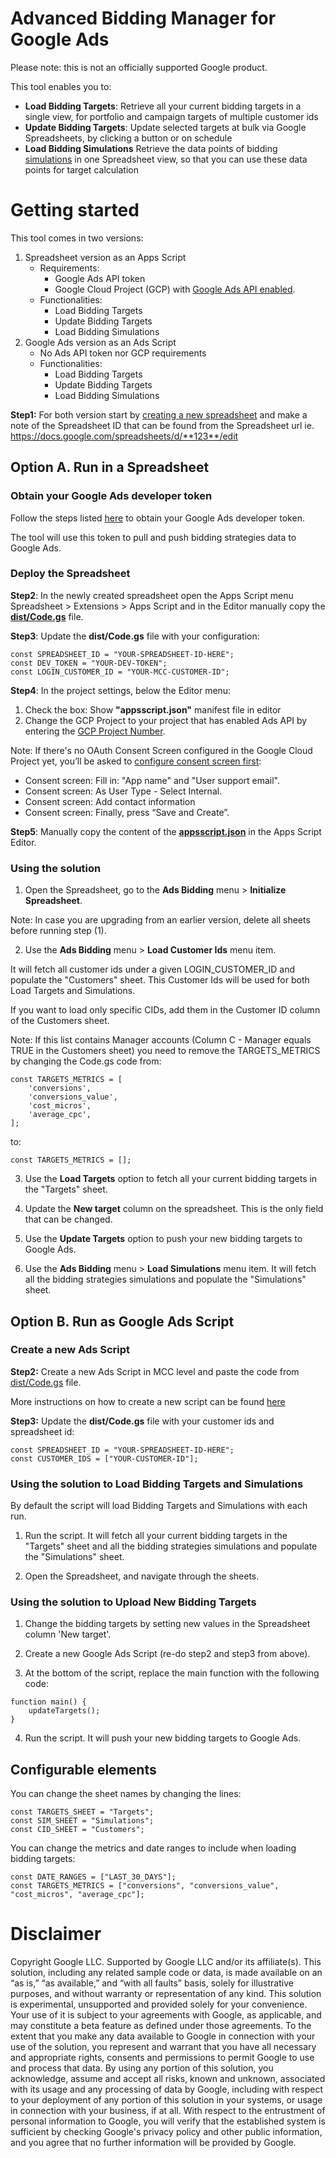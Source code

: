 # Advanced Bidding Manager for Google Ads

Please note: this is not an officially supported Google product.

This tool enables you to:
 * **Load Bidding Targets**: Retrieve all your current bidding targets in a single view, for portfolio and
 campaign targets of multiple customer ids
 * **Update Bidding Targets**: Update selected targets at bulk via Google Spreadsheets, by clicking a button
 or on schedule
 * **Load Bidding Simulations** Retrieve the data points of bidding [simulations](https://support.google.com/google-ads/answer/2470105)
 in one Spreadsheet view, so that you can use these data points for target
 calculation

# Getting started

This tool comes in two versions:

  1) Spreadsheet version as an Apps Script
     * Requirements:
       * Google Ads API token
       * Google Cloud Project (GCP) with [Google Ads API enabled](https://console.cloud.google.com/apis/library/googleads.googleapis.com).
     * Functionalities:
       * Load Bidding Targets
       * Update Bidding Targets
       * Load Bidding Simulations
  2) Google Ads version as an Ads Script
     * No Ads API token nor GCP requirements
     * Functionalities:
       * Load Bidding Targets
       * Update Bidding Targets
       * Load Bidding Simulations

**Step1:** For both version start by [creating a new spreadsheet](https://docs.google.com/spreadsheets/create)
and make a note of the Spreadsheet ID that can be found from the Spreadsheet url
ie. https://docs.google.com/spreadsheets/d/**123**/edit

## Option A. Run in a Spreadsheet

### Obtain your Google Ads developer token

Follow the steps listed [here](https://developers.google.com/google-ads/api/docs/first-call/dev-token)
to obtain your Google Ads developer token.

The tool will use this token to pull and push bidding strategies data to Google Ads.

### Deploy the Spreadsheet

**Step2**: In the newly created spreadsheet open the Apps Script menu Spreadsheet > Extensions > Apps Script
and in the Editor manually copy the **[dist/Code.gs](https://github.com/google-marketing-solutions/advanced-bidding-manager/blob/main/dist/Code.gs)** file.

**Step3**: Update the **dist/Code.gs** file with your configuration:

```
const SPREADSHEET_ID = "YOUR-SPREADSHEET-ID-HERE";
const DEV_TOKEN = "YOUR-DEV-TOKEN";
const LOGIN_CUSTOMER_ID = "YOUR-MCC-CUSTOMER-ID";
```

**Step4**: In the project settings, below the Editor menu:

1) Check the box: Show **"appsscript.json"** manifest file in editor
2) Change the GCP Project to your project that has enabled Ads API by entering the [GCP Project Number](https://cloud.google.com/resource-manager/docs/creating-managing-projects#identifying_projects).

Note: If there's no OAuth Consent Screen configured in the Google Cloud Project yet,
you’ll be asked to [configure consent screen first](https://developers.google.com/workspace/guides/configure-oauth-consent):

* Consent screen: Fill in: "App name" and "User support email".
* Consent screen: As User Type - Select Internal.
* Consent screen: Add contact information
* Consent screen: Finally, press “Save and Create”.

**Step5**: Manually copy the content of the **[appsscript.json](https://github.com/google-marketing-solutions/advanced-bidding-manager/blob/main/appsscript.json)** in the Apps Script Editor.

### Using the solution

 1. Open the Spreadsheet, go to the **Ads Bidding** menu > **Initialize Spreadsheet**.

Note: In case you are upgrading from an earlier version, delete all sheets before running step (1).

 2. Use the **Ads Bidding** menu > **Load Customer Ids** menu item.

It will fetch all customer ids under a given LOGIN_CUSTOMER_ID and populate the "Customers" sheet.
This Customer Ids will be used for both Load Targets and Simulations.

If you want to load only specific CIDs, add them in the Customer ID column of the Customers sheet.

Note: If this list contains Manager accounts (Column C - Manager equals TRUE in the Customers sheet)
you need to remove the TARGETS_METRICS by changing the Code.gs code from:
```
const TARGETS_METRICS = [
    'conversions',
    'conversions_value',
    'cost_micros',
    'average_cpc',
];
```

to:

```
const TARGETS_METRICS = [];
```

 3. Use the **Load Targets** option to fetch all your current bidding targets in the "Targets" sheet.

 4. Update the **New target** column on the spreadsheet. This is the only field that can be changed.

 5. Use the **Update Targets** option to push your new bidding targets to Google Ads.

 6. Use the **Ads Bidding** menu > **Load Simulations** menu item.
    It will fetch all the bidding strategies simulations and populate the "Simulations" sheet.

## Option B. Run as Google Ads Script

### Create a new Ads Script

**Step2:** Create a new Ads Script in MCC level and paste the code from [dist/Code.gs](https://github.com/google-marketing-solutions/advanced-bidding-manager/blob/main/dist/Code.gs) file.

More instructions on how to create a new script can be found
[here](https://developers.google.com/google-ads/scripts/docs/getting-started#manager-accounts)

**Step3:** Update the **dist/Code.gs** file with your customer ids and spreadsheet id:

```
const SPREADSHEET_ID = "YOUR-SPREADSHEET-ID-HERE";
const CUSTOMER_IDS = ["YOUR-CUSTOMER-ID"];
```

### Using the solution to Load Bidding Targets and Simulations

By default the script will load Bidding Targets and Simulations with each run.

1. Run the script. It will fetch all your current bidding targets in the
   "Targets" sheet and all the bidding strategies simulations and populate the
   "Simulations" sheet.

2. Open the Spreadsheet, and navigate through the sheets.

### Using the solution to Upload New Bidding Targets

1. Change the bidding targets by setting new values in the Spreadsheet column 'New target'.

2. Create a new Google Ads Script (re-do step2 and step3 from above).

3. At the bottom of the script, replace the main function with the following code:

```
function main() {
    updateTargets();
}
```

4. Run the script. It will push your new bidding targets to Google Ads.

## Configurable elements

You can change the sheet names by changing the lines:
```
const TARGETS_SHEET = "Targets";
const SIM_SHEET = "Simulations";
const CID_SHEET = "Customers";
```

You can change the metrics and date ranges to include when loading bidding targets:
```
const DATE_RANGES = ["LAST_30_DAYS"];
const TARGETS_METRICS = ["conversions", "conversions_value", "cost_micros", "average_cpc"];
```

# Disclaimer

Copyright Google LLC. Supported by Google LLC and/or its affiliate(s). This solution, including any related sample code or data, is made available on an “as is,” “as available,” and “with all faults” basis, solely for illustrative purposes, and without warranty or representation of any kind. This solution is experimental, unsupported and provided solely for your convenience. Your use of it is subject to your agreements with Google, as applicable, and may constitute a beta feature as defined under those agreements.  To the extent that you make any data available to Google in connection with your use of the solution, you represent and warrant that you have all necessary and appropriate rights, consents and permissions to permit Google to use and process that data.  By using any portion of this solution, you acknowledge, assume and accept all risks, known and unknown, associated with its usage and any processing of data by Google, including with respect to your deployment of any portion of this solution in your systems, or usage in connection with your business, if at all. With respect to the entrustment of personal information to Google, you will verify that the established system is sufficient by checking Google's privacy policy and other public information, and you agree that no further information will be provided by Google.

